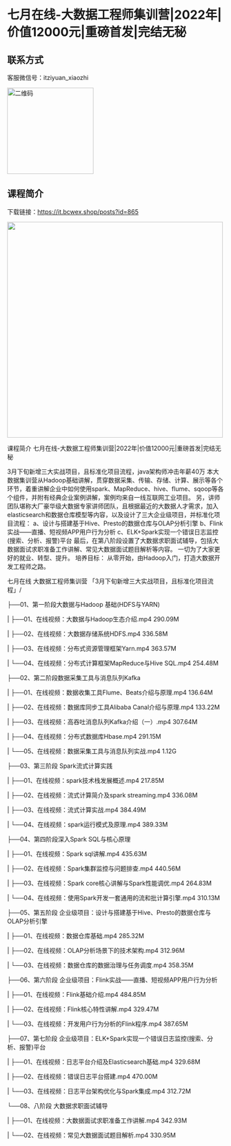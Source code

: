 # 七月在线-大数据工程师集训营|2022年|价值12000元|重磅首发|完结无秘

## 联系方式

客服微信号：itziyuan_xiaozhi

<img src="https://ziyuanyun.oss-cn-guangzhou.aliyuncs.com/common/20240614073449/666b82192834a.jpg" width="200" height="200" alt="二维码">

## 课程简介

下载链接：https://it.bcwex.shop/posts?id=865

<img src="https://ziyuanyun.oss-cn-guangzhou.aliyuncs.com/yun/20240515152348/6644630441e89.jpg" width="500" alt="">

  课程简介 七月在线-大数据工程师集训营|2022年|价值12000元|重磅首发|完结无秘



  3月下旬新增三大实战项目，且标准化项目流程，java架构师冲击年薪40万     本大数据集训营从Hadoop基础讲解，贯穿数据采集、传输、存储、计算、展示等各个环节，着重讲解企业中如何使用spark、MapReduce、hive、flume、sqoop等各个组件，并附有经典企业案例讲解，案例均来自一线互联网工业项目。 另，讲师团队堪称大厂豪华级大数据专家讲师团队，且根据最近的大数据人才需求，加入elasticsearch和数据仓库模型等内容，以及设计了三大企业级项目，并标准化项目流程：   a、设计与搭建基于Hive、Presto的数据仓库与OLAP分析引擎 b、Flink实战——直播、短视频APP用户行为分析 c、ELK+Spark实现一个错误日志监控(搜索、分析、报警)平台   最后，在第八阶段设置了大数据求职面试辅导，包括大数据面试求职准备工作讲解、常见大数据面试题目解析等内容。 一切为了大家更好的就业、转型、提升。 培养目标： 从零开始，由Hadoop入门，打造大数据开发工程师之路。    

  七月在线 大数据工程师集训营 「3月下旬新增三大实战项目，且标准化项目流程」/

 ├──01、第一阶段大数据与Hadoop 基础(HDFS与YARN)

 | ├──01、在线视频：大数据与Hadoop生态介绍.mp4 290.09M

 | ├──02、在线视频：大数据存储系统HDFS.mp4 336.58M

 | ├──03、在线视频：分布式资源管理框架Yarn.mp4 363.57M

 | └──04、在线视频：分布式计算框架MapReduce与Hive SQL.mp4 254.48M

 ├──02、第二阶段数据采集工具与消息队列Kafka

 | ├──01、在线视频：数据收集工具Flume、Beats介绍与原理.mp4 136.64M

 | ├──02、在线视频：数据库同步工具Alibaba Canal介绍与原理.mp4 133.22M

 | ├──03、在线视频：高吞吐消息队列Kafka介绍（一）.mp4 307.64M

 | ├──04、在线视频：分布式数据库Hbase.mp4 291.15M

 | └──05、在线视频：数据采集工具与消息队列实战.mp4 1.12G

 ├──03、第三阶段 Spark流式计算实践

 | ├──01、在线视频：spark技术栈发展概述.mp4 217.85M

 | ├──02、在线视频：流式计算简介及spark streaming.mp4 336.08M

 | ├──03、在线视频：流式计算实战.mp4 384.49M

 | └──04、在线视频：spark运行模式及原理.mp4 389.33M

 ├──04、第四阶段深入Spark SQL与核心原理

 | ├──01、在线视频：Spark sql讲解.mp4 435.63M

 | ├──02、在线视频：Spark集群监控与问题排查.mp4 440.56M

 | ├──03、在线视频：Spark core核心讲解与Spark性能调优.mp4 264.83M

 | └──04、在线视频：使用Spark开发一套通用的流和批计算引擎.mp4 310.13M

 ├──05、第五阶段 企业级项目：设计与搭建基于Hive、Presto的数据仓库与OLAP分析引擎

 | ├──01、在线视频：数据仓库基础.mp4 285.32M

 | ├──02、在线视频：OLAP分析场景下的技术架构.mp4 312.96M

 | └──03、在线视频：数据仓库的数据治理与任务调度.mp4 358.35M

 ├──06、第六阶段 企业级项目：Flink实战——直播、短视频APP用户行为分析

 | ├──01、在线视频：Flink基础介绍.mp4 484.85M

 | ├──02、在线视频：Flink核心特性讲解.mp4 329.47M

 | └──03、在线视频：开发用户行为分析的Flink程序.mp4 387.65M

 ├──07、第七阶段 企业级项目：ELK+Spark实现一个错误日志监控(搜索、分析、报警)平台

 | ├──01、在线视频：日志平台介绍及Elasticsearch基础.mp4 329.68M

 | ├──02、在线视频：错误日志平台搭建.mp4 470.00M

 | └──03、在线视频：日志平台架构优化与Spark集成.mp4 312.72M

 └──08、八阶段 大数据求职面试辅导

 | ├──01、在线视频：大数据面试求职准备工作讲解.mp4 342.93M

 | └──02、在线视频：常见大数据面试题目解析.mp4 330.95M  

  